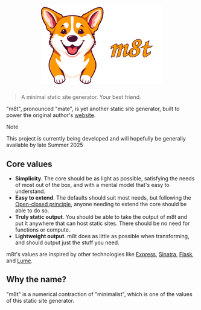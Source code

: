 <h1 align="center">
	<img width="320" src="assets/logo.svg" alt="m8t">
</h1>

> A minimal static site generator. Your best friend.

"m8t", pronounced "mate", is yet another static site generator, built to power the original author's
[website](https://gedge.ca).

> [!NOTE]
> This project is currently being developed and will hopefully be generally available by late Summer 2025

## Core values

- **Simplicity**. The core should be as light as possible, satisfying the needs of most out of the box, and with a
  mental model that's easy to understand.
- **Easy to extend**. The defaults should suit most needs, but following the
  [Open-closed principle](https://en.wikipedia.org/wiki/Open%E2%80%93closed_principle), anyone needing to extend the
  core should be able to do so.
- **Truly static output**. You should be able to take the output of m8t and put it anywhere that can host static sites.
  There should be no need for functions or compute.
- **Lightweight output**. m8t does as little as possible when transforming, and should output just the stuff you need.

m8t's values are inspired by other technologies like [Express](https://expressjs.com/),
[Sinatra](https://sinatrarb.com/), [Flask](https://flask.palletsprojects.com/en/stable/), and
[Lume](https://lume.land/).

## Why the name?

"m8t" is a numerical contraction of "minimalist", which is one of the values of this static site generator.
